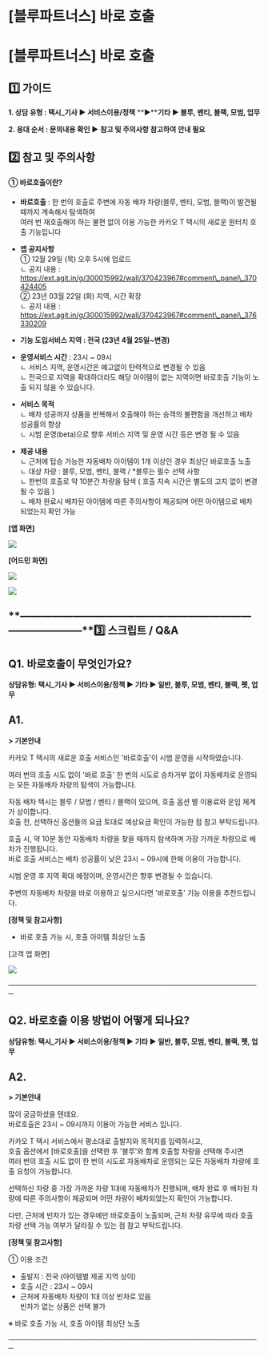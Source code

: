 # [블루파트너스] 바로 호출

**[블루파트너스] 바로 호출**
==================

**1️⃣ 가이드**
-----------

**1. 상담 유형 : 택시\_기사 ▶ 서비스이용/정책** **▶****기타 ▶ 블루, 벤티, 블랙, 모범, 업무**

**2. 응대 순서 : 문의내용 확인 ▶** **참고 및 주의사항 참고하여 안내 필요**

**2️⃣ 참고 및 주의사항**
-----------------

#### **① 바로호출이란?**

* **바로호출** : 한 번의 호출로 주변에 자동 배차 차량(블루, 벤티, 모범, 블랙)이 발견될 때까지 계속해서 탐색하여   
  여러 번 재호출해야 하는 불편 없이 이용 가능한 카카오 T 택시의 새로운 원터치 호출 기능입니다
* **앱 공지사항**   
  ① 12월 29일 (목) 오후 5시에 업로드  
  ㄴ 공지 내용 : https://ext.agit.in/g/300015992/wall/370423967#comment\_panel\_370424405  
  ② 23년 03월 22일 (화) 지역, 시간 확장  
  ㄴ 공지 내용 : https://ext.agit.in/g/300015992/wall/370423967#comment\_panel\_376330209

* **기능 도입서비스 지역 : 전국 (23년 4월 25일~변경)**
* **운영서비스 시간** : 23시 ~ 09시  
  ㄴ 서비스 지역, 운영시간은 예고없이 탄력적으로 변경될 수 있음  
  ㄴ 전국으로 지역을 확대하더라도 해당 아이템이 없는 지역이면 바로호출 기능이 노출 되지 않을 수 있습니다.
* **서비스 목적**  
  ㄴ 배차 성공까지 상품을 반복해서 호출해야 하는 승객의 불편함을 개선하고 배차 성공률의 향상  
  ㄴ 시범 운영(beta)으로 향후 서비스 지역 및 운영 시간 등은 변경 될 수 있음
* **제공 내용**   
  ㄴ 근처에 탑승 가능한 자동배차 아이템이 1개 이상인 경우 최상단 바로호출 노출  
  ㄴ 대상 차량 : 블루, 모범, 벤티, 블랙 / \*블루는 필수 선택 사항  
  ㄴ 한번의 호출로 약 10분간 차량을 탐색 ( 호출 지속 시간은 별도의 고지 없이 변경될 수 있음 )  
  ㄴ 배차 완료시 배차된 아이템에 따른 주의사항이 제공되며 어떤 아이템으로 배차 되었는지 확인 가능

**[앱 화면]**

![](https://kakaomobilitysupport.zendesk.com/hc/article_attachments/36949803507609)

**[어드민 화면]**

![](https://kakaomobilitysupport.zendesk.com/hc/article_attachments/36949803511577)

![](https://kakaomobilitysupport.zendesk.com/hc/article_attachments/36949803512601)

**―****―****―****―****―****―****―****―****―****―****―****―****―****―****―****―****―****―****―****―****―****―****―****―****―****―****―****―****―****3️⃣ 스크립트 / Q&A**
-------------------------------------------------------------------------------------------------------------------------------------------------------------------

**Q1. 바로호출이 무엇인가요?**
--------------------

**상담유형: 택시\_기사 ▶ 서비스이용/정책 ▶ 기타 ▶ 일반, 블루, 모범, 벤티, 블랙, 펫, 업무**

**A1.**
-------

**> 기본안내**

카카오 T 택시의 새로운 호출 서비스인 '바로호출'이 시범 운영을 시작하였습니다.

여러 번의 호출 시도 없이 '바로 호출' 한 번의 시도로 승차거부 없이 자동배차로 운영되는 모든 자동배차 차량의 탐색이 가능합니다.

자동 배차 택시는 블루 / 모범 / 벤티 / 블랙이 있으며, 호출 옵션 별 이용료와 운임 체계가 상이합니다.   
호출 전, 선택하신 옵션들의 요금 토대로 예상요금 확인이 가능한 점 참고 부탁드립니다.

호출 시, 약 10분 동안 자동배차 차량을 찾을 때까지 탐색하며 가장 가까운 차량으로 배차가 진행됩니다.   
바로 호출 서비스는 배차 성공률이 낮은 23시 ~ 09시에 한해 이용이 가능합니다.

시범 운영 후 지역 확대 예정이며, 운영시간은 향후 변경될 수 있습니다.

주변의 자동배차 차량을 바로 이용하고 싶으시다면 '바로호출' 기능 이용을 추천드립니다.

**[정책 및 참고사항]**

* 바로 호출 가능 시, 호출 아이템 최상단 노출

[고객 앱 화면]

![](https://kakaomobilitysupport.zendesk.com/hc/article_attachments/36949827402009)

───────────────────────────────────────────────────

**Q2. 바로호출 이용 방법이 어떻게 되나요?**
----------------------------

**상담유형: 택시\_기사 ▶ 서비스이용/정책 ▶ 기타 ▶ 일반, 블루, 모범, 벤티, 블랙, 펫, 업무**

**A2.**
-------

**> 기본안내**

많이 궁금하셨을 텐데요.   
바로호출은 23시 ~ 09시까지 이용이 가능한 서비스 입니다.

카카오 T 택시 서비스에서 평소대로 출발지와 목적지를 입력하시고,   
호출 옵션에서 [바로호출]을 선택한 후 '블루'와 함께 호출할 차량을 선택해 주시면   
여러 번의 호출 시도 없이 한 번의 시도로 자동배차로 운영되는 모든 자동배차 차량에 호출 요청이 가능합니다.

선택하신 차량 중 가장 가까운 차량 1대에 자동배차가 진행되며, 배차 완료 후 배차된 차량에 따른 주의사항이 제공되며 어떤 차량이 배차되었는지 확인이 가능합니다.

다만, 근처에 빈차가 있는 경우에만 바로호출이 노출되며, 근처 차량 유무에 따라 호출 차량 선택 가능 여부가 달라질 수 있는 점 참고 부탁드립니다.

**[정책 및 참고사항]**

① 이용 조건

* 출발지 : 전국 (아이템별 제공 지역 상이)
* 호출 시간 : 23시 ~ 09시
* 근처에 자동배차 차량이 1대 이상 빈차로 있음  
  빈차가 없는 상품은 선택 불가

※ 바로 호출 가능 시, 호출 아이템 최상단 노출

───────────────────────────────────────────────────
